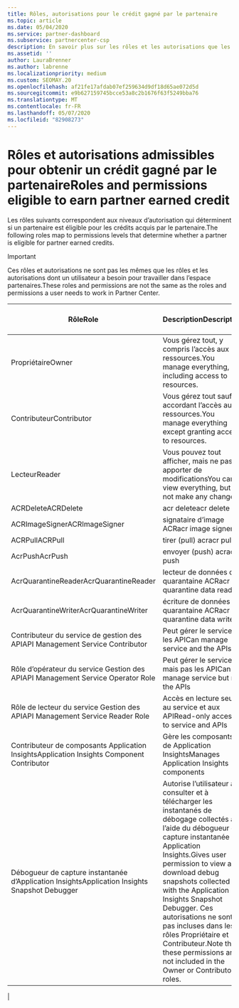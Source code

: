 ```yaml
---
title: Rôles, autorisations pour le crédit gagné par le partenaire
ms.topic: article
ms.date: 05/04/2020
ms.service: partner-dashboard
ms.subservice: partnercenter-csp
description: En savoir plus sur les rôles et les autorisations que les partenaires peuvent obtenir en tant que crédit gagné (PEC). Ils diffèrent des rôles à travailler dans l’espace partenaires.
ms.assetid: ''
author: LauraBrenner
ms.author: labrenne
ms.localizationpriority: medium
ms.custom: SEOMAY.20
ms.openlocfilehash: af21fe17afdab07ef259634d9df18d65ae072d5d
ms.sourcegitcommit: e9b627159745bcce53a8c2b1676f63f5249bba76
ms.translationtype: MT
ms.contentlocale: fr-FR
ms.lasthandoff: 05/07/2020
ms.locfileid: "82908273"
---
```

# <a name="roles-and-permissions-eligible-to-earn-partner-earned-credit"></a><span data-ttu-id="32bec-104">Rôles et autorisations admissibles pour obtenir un crédit gagné par le partenaire</span><span class="sxs-lookup"><span data-stu-id="32bec-104">Roles and permissions eligible to earn partner earned credit</span></span>

<span data-ttu-id="32bec-105">Les rôles suivants correspondent aux niveaux d’autorisation qui déterminent si un partenaire est éligible pour les crédits acquis par le partenaire.</span><span class="sxs-lookup"><span data-stu-id="32bec-105">The following roles map to permissions levels that determine whether a partner is eligible for partner earned credits.</span></span>

>[!Important]
><span data-ttu-id="32bec-106">Ces rôles et autorisations ne sont pas les mêmes que les rôles et les autorisations dont un utilisateur a besoin pour travailler dans l’espace partenaires.</span><span class="sxs-lookup"><span data-stu-id="32bec-106">These roles and permissions are not the same as the roles and permissions a user needs to work in Partner Center.</span></span>

|<span data-ttu-id="32bec-107">**Rôle**</span><span class="sxs-lookup"><span data-stu-id="32bec-107">**Role**</span></span>   |<span data-ttu-id="32bec-108">**Description**</span><span class="sxs-lookup"><span data-stu-id="32bec-108">**Description**</span></span>   |<span data-ttu-id="32bec-109">**PEC éligible**</span><span class="sxs-lookup"><span data-stu-id="32bec-109">**PEC eligible**</span></span>   |
|-----------------|:------------------|:--------------|
|<span data-ttu-id="32bec-110">Propriétaire</span><span class="sxs-lookup"><span data-stu-id="32bec-110">Owner</span></span>  |<span data-ttu-id="32bec-111">Vous gérez tout, y compris l’accès aux ressources.</span><span class="sxs-lookup"><span data-stu-id="32bec-111">You manage everything, including access to resources.</span></span>|<span data-ttu-id="32bec-112">Oui</span><span class="sxs-lookup"><span data-stu-id="32bec-112">Yes</span></span>|
|<span data-ttu-id="32bec-113">Contributeur</span><span class="sxs-lookup"><span data-stu-id="32bec-113">Contributor</span></span> |<span data-ttu-id="32bec-114">Vous gérez tout sauf en accordant l’accès aux ressources.</span><span class="sxs-lookup"><span data-stu-id="32bec-114">You manage everything except granting access to resources.</span></span>|<span data-ttu-id="32bec-115">Oui</span><span class="sxs-lookup"><span data-stu-id="32bec-115">Yes</span></span>|
|<span data-ttu-id="32bec-116">Lecteur</span><span class="sxs-lookup"><span data-stu-id="32bec-116">Reader</span></span>|<span data-ttu-id="32bec-117">Vous pouvez tout afficher, mais ne pas apporter de modifications</span><span class="sxs-lookup"><span data-stu-id="32bec-117">You can view everything, but not make any changes</span></span>|<span data-ttu-id="32bec-118">Non </span><span class="sxs-lookup"><span data-stu-id="32bec-118">No</span></span>|
|<span data-ttu-id="32bec-119">ACRDelete</span><span class="sxs-lookup"><span data-stu-id="32bec-119">ACRDelete</span></span>|<span data-ttu-id="32bec-120">acr delete</span><span class="sxs-lookup"><span data-stu-id="32bec-120">acr delete</span></span>|<span data-ttu-id="32bec-121">Oui</span><span class="sxs-lookup"><span data-stu-id="32bec-121">Yes</span></span>|
|<span data-ttu-id="32bec-122">ACRImageSigner</span><span class="sxs-lookup"><span data-stu-id="32bec-122">ACRImageSigner</span></span>|<span data-ttu-id="32bec-123">signataire d’image ACR</span><span class="sxs-lookup"><span data-stu-id="32bec-123">acr image signer</span></span>|<span data-ttu-id="32bec-124">Oui</span><span class="sxs-lookup"><span data-stu-id="32bec-124">Yes</span></span>|
|<span data-ttu-id="32bec-125">ACRPull</span><span class="sxs-lookup"><span data-stu-id="32bec-125">ACRPull</span></span>|<span data-ttu-id="32bec-126">tirer (pull) acr</span><span class="sxs-lookup"><span data-stu-id="32bec-126">acr pull</span></span>|<span data-ttu-id="32bec-127">Oui</span><span class="sxs-lookup"><span data-stu-id="32bec-127">Yes</span></span>|
|<span data-ttu-id="32bec-128">AcrPush</span><span class="sxs-lookup"><span data-stu-id="32bec-128">AcrPush</span></span>|<span data-ttu-id="32bec-129">envoyer (push) acr</span><span class="sxs-lookup"><span data-stu-id="32bec-129">acr push</span></span>|<span data-ttu-id="32bec-130">Oui</span><span class="sxs-lookup"><span data-stu-id="32bec-130">Yes</span></span>|
|<span data-ttu-id="32bec-131">AcrQuarantineReader</span><span class="sxs-lookup"><span data-stu-id="32bec-131">AcrQuarantineReader</span></span>|<span data-ttu-id="32bec-132">lecteur de données de quarantaine ACR</span><span class="sxs-lookup"><span data-stu-id="32bec-132">acr quarantine data reader</span></span>|<span data-ttu-id="32bec-133">Non </span><span class="sxs-lookup"><span data-stu-id="32bec-133">No</span></span>|
|<span data-ttu-id="32bec-134">AcrQuarantineWriter</span><span class="sxs-lookup"><span data-stu-id="32bec-134">AcrQuarantineWriter</span></span>| <span data-ttu-id="32bec-135">écriture de données de quarantaine ACR</span><span class="sxs-lookup"><span data-stu-id="32bec-135">acr quarantine data writer</span></span>|<span data-ttu-id="32bec-136">Oui</span><span class="sxs-lookup"><span data-stu-id="32bec-136">Yes</span></span>|
|<span data-ttu-id="32bec-137">Contributeur du service de gestion des API</span><span class="sxs-lookup"><span data-stu-id="32bec-137">API Management Service Contributor</span></span>|<span data-ttu-id="32bec-138">Peut gérer le service et les API</span><span class="sxs-lookup"><span data-stu-id="32bec-138">Can manage service and the APIs</span></span>|<span data-ttu-id="32bec-139">Oui</span><span class="sxs-lookup"><span data-stu-id="32bec-139">Yes</span></span>|
|<span data-ttu-id="32bec-140">Rôle d’opérateur du service Gestion des API</span><span class="sxs-lookup"><span data-stu-id="32bec-140">API Management Service Operator Role</span></span>|<span data-ttu-id="32bec-141">Peut gérer le service, mais pas les API</span><span class="sxs-lookup"><span data-stu-id="32bec-141">Can manage service but not the APIs</span></span>|<span data-ttu-id="32bec-142">Oui</span><span class="sxs-lookup"><span data-stu-id="32bec-142">Yes</span></span>|
|<span data-ttu-id="32bec-143">Rôle de lecteur du service Gestion des API</span><span class="sxs-lookup"><span data-stu-id="32bec-143">API Management Service Reader Role</span></span>|<span data-ttu-id="32bec-144">Accès en lecture seule au service et aux API</span><span class="sxs-lookup"><span data-stu-id="32bec-144">Read-only access to service and APIs</span></span>|<span data-ttu-id="32bec-145">Non </span><span class="sxs-lookup"><span data-stu-id="32bec-145">No</span></span>|
|<span data-ttu-id="32bec-146">Contributeur de composants Application Insights</span><span class="sxs-lookup"><span data-stu-id="32bec-146">Application Insights Component Contributor</span></span>|<span data-ttu-id="32bec-147">Gère les composants de Application Insights</span><span class="sxs-lookup"><span data-stu-id="32bec-147">Manages Application Insights components</span></span>|<span data-ttu-id="32bec-148">Oui</span><span class="sxs-lookup"><span data-stu-id="32bec-148">Yes</span></span>|
|<span data-ttu-id="32bec-149">Débogueur de capture instantanée d’Application Insights</span><span class="sxs-lookup"><span data-stu-id="32bec-149">Application Insights Snapshot Debugger</span></span>|<span data-ttu-id="32bec-150">Autorise l’utilisateur à consulter et à télécharger les instantanés de débogage collectés à l’aide du débogueur de capture instantanée Application Insights.</span><span class="sxs-lookup"><span data-stu-id="32bec-150">Gives user permission to view and download debug snapshots collected with the Application Insights Snapshot Debugger.</span></span> <span data-ttu-id="32bec-151">Ces autorisations ne sont pas incluses dans les rôles Propriétaire et Contributeur.</span><span class="sxs-lookup"><span data-stu-id="32bec-151">Note that these permissions are not included in the Owner or Contributor roles.</span></span>|<span data-ttu-id="32bec-152">Oui</span><span class="sxs-lookup"><span data-stu-id="32bec-152">Yes</span></span>|
|